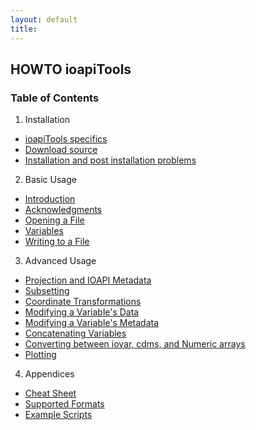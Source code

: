 ```yaml
---
layout: default
title: 
---
```


##  HOWTO ioapiTools
###  Table of Contents
   
1. Installation   
  * [ioapiTools specifics](install-file.html)   
  * [Download source](download-source-file.html)
  * [Installation and post installation problems](problems-file.html)   
2. Basic Usage   
  * [Introduction](intro.html)
  * [Acknowledgments](acknowlegment-file.html)   
  * [Opening a File ](open-file.html)   
  * [Variables](variables-file.html)
  * [Writing to a File](write-file.html)   
3. Advanced Usage   
  * [Projection and IOAPI Metadata](projection-file.html)
  * [Subsetting](subsetting-file.html)
  * [Coordinate Transformations](coordinate-file.html)
  * [Modifying a Variable's Data](mod_data-file.html)
  * [Modifying a Variable's Metadata](mod_metadata-file.html)
  * [Concatenating Variables](/concatenate-file.html)
  * [Converting between iovar, cdms, and Numeric arrays](convert_iovar-file.html)
  * [Plotting](plotting-file.html)
4. Appendices   
  * [Cheat Sheet](cheat-file.html)
  * [Supported Formats](limitations-file.html)
  * [Example Scripts](scripts-file.html)
